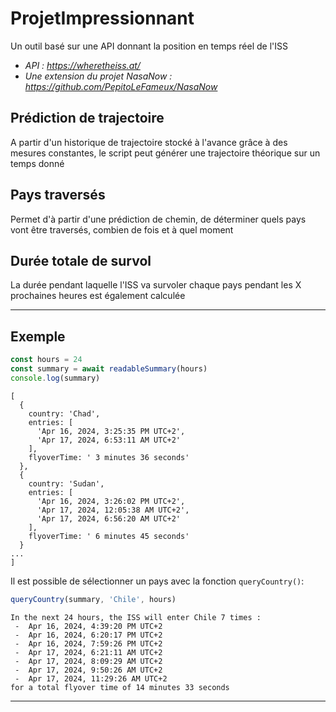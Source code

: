 # ProjetImpressionnant

Un outil basé sur une API donnant la position en temps réel de l'ISS <br>
* _API : https://wheretheiss.at/ <br>_
* _Une extension du projet NasaNow : https://github.com/PepitoLeFameux/NasaNow_

## Prédiction de trajectoire
A partir d'un historique de trajectoire stocké à l'avance grâce à des mesures constantes, le script peut générer une trajectoire théorique sur un temps donné

## Pays traversés
Permet d'à partir d'une prédiction de chemin, de déterminer quels pays vont être traversés, combien de fois et à quel moment

## Durée totale de survol
La durée pendant laquelle l'ISS va survoler chaque pays pendant les X prochaines heures est également calculée

___

## Exemple

```js
const hours = 24
const summary = await readableSummary(hours)
console.log(summary)
```
```
[                                       
  {                                     
    country: 'Chad',                    
    entries: [                          
      'Apr 16, 2024, 3:25:35 PM UTC+2', 
      'Apr 17, 2024, 6:53:11 AM UTC+2'  
    ],                                  
    flyoverTime: ' 3 minutes 36 seconds'
  },
  {
    country: 'Sudan',
    entries: [
      'Apr 16, 2024, 3:26:02 PM UTC+2',
      'Apr 17, 2024, 12:05:38 AM UTC+2',
      'Apr 17, 2024, 6:56:20 AM UTC+2'
    ],
    flyoverTime: ' 6 minutes 45 seconds'
  }
...
]
```

Il est possible de sélectionner un pays avec la fonction `queryCountry()`:

```js
queryCountry(summary, 'Chile', hours)
```
```
In the next 24 hours, the ISS will enter Chile 7 times :
 -  Apr 16, 2024, 4:39:20 PM UTC+2
 -  Apr 16, 2024, 6:20:17 PM UTC+2
 -  Apr 16, 2024, 7:59:26 PM UTC+2
 -  Apr 17, 2024, 6:21:11 AM UTC+2
 -  Apr 17, 2024, 8:09:29 AM UTC+2
 -  Apr 17, 2024, 9:50:26 AM UTC+2
 -  Apr 17, 2024, 11:29:26 AM UTC+2
for a total flyover time of 14 minutes 33 seconds
```
___
